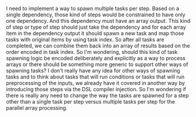 I need to implement a way to spawn multiple tasks per step. Based on a single dependency, those kind of steps would be constrained to have only one dependency. And this dependency must have an array output. This kind of step or type of step should just take the dependency and for each array item in the dependency output it should spawn a new task and map those tasks with original items by using task index. So after all tasks are completed, we can combine them back into an array of results based on the order encoded in task index. So I'm wondering, should this kind of task spawning logic be encoded deliberately and explicitly as a way to process arrays or there should be something more generic to support other ways of spawning tasks? I don't really have any idea for other ways of spawning tasks and to think about tasks that will run conditions or tasks that will run preprocessing of the inputs, we already have it covered in another way by introducing those steps via the DSL compiler injection. So I'm wondering if there is really any need to change the way the tasks are spawned for a step other than a single task per step versus multiple tasks per step for the parallel array processing.
